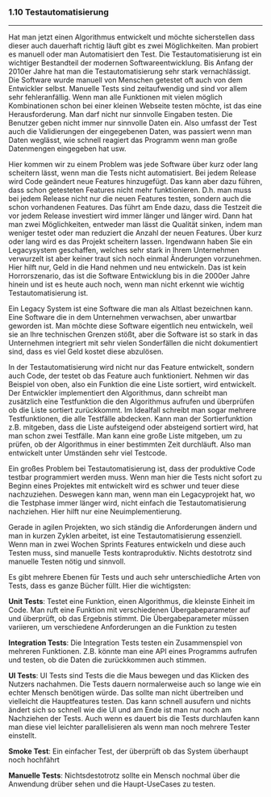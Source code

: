 ### 1.10 Testautomatisierung
---

Hat man jetzt einen Algorithmus entwickelt und möchte sicherstellen dass dieser auch dauerhaft richtig läuft gibt es zwei Möglichkeiten. Man probiert es manuell oder man Automatisiert den Test. Die Testautomatisierung ist ein wichtiger Bestandteil der modernen Softwareentwicklung. Bis Anfang der 2010er Jahre hat man die Testautomatisierung sehr stark vernachlässigt. Die Software wurde manuell von Menschen getestet oft auch von dem Entwickler selbst. Manuelle Tests sind zeitaufwendig und sind vor allem sehr fehleranfällig. Wenn man alle Funktionen mit vielen möglich Kombinationen schon bei einer kleinen Webseite testen möchte, ist das eine Herausforderung. Man darf nicht nur sinnvolle Eingaben testen. Die Benutzer geben nicht immer nur sinnvolle Daten ein. Also umfasst der Test auch die Validierungen der eingegebenen Daten, was passiert wenn man Daten weglässt, wie schnell reagiert das Programm wenn man große Datenmengen eingegeben hat usw. 

Hier kommen wir zu einem Problem was jede Software über kurz oder lang scheitern lässt, wenn man die Tests nicht automatisiert. Bei jedem Release wird Code geändert neue Features hinzugefügt. Das kann aber dazu führen, dass schon getesteten Features nicht mehr funktionieren. D.h. man muss bei jedem Release nicht nur die neuen Features testen, sondern auch die schon vorhandenen Features. Das führt am Ende dazu, dass die Testzeit die vor jedem Release investiert wird immer länger und länger wird. Dann hat man zwei Möglichkeiten, entweder man lässt die Qualität sinken, indem man weniger testet oder man reduziert die Anzahl der neuen Features. Über kurz oder lang wird es das Projekt scheitern lassen. Irgendwann haben Sie ein Legacysystem geschaffen, welches sehr stark in Ihrem Unternehmen verwurzelt ist aber keiner traut sich noch einmal Änderungen vorzunehmen. Hier hilft nur, Geld in die Hand nehmen und neu entwickeln. Das ist kein Horrorszenario, das ist die Software Entwicklung bis in die 2000er Jahre hinein und ist es heute auch noch, wenn man nicht erkennt wie wichtig Testautomatisierung ist. 

Ein Legacy System ist eine Software die man als Altlast bezeichnen kann. Eine Software die in dem Unternehmen verwachsen, aber unwartbar geworden ist. Man möchte diese Software eigentlich neu entwickeln, weil sie an Ihre technischen Grenzen stößt, aber die Software ist so stark in das Unternehmen integriert mit sehr vielen Sonderfällen die nicht dokumentiert sind, dass es viel Geld kostet diese abzulösen.

In der Testautomatisierung wird nicht nur das Feature entwickelt, sondern auch Code, der testet ob das Feature auch funktioniert. Nehmen wir das Beispiel von oben, also ein Funktion die eine Liste sortiert, wird entwickelt. Der Entwickler implementiert den Algorithmus, dann schreibt man zusätzlich eine Testfunktion die den Algorithmus aufrufen und überprüfen ob die Liste sortiert zurückkommt. Im Idealfall schreibt man sogar mehrere Testfunktionen, die alle Testfälle abdecken. Kann man der Sortierfunktion z.B. mitgeben, dass die Liste aufsteigend oder absteigend sortiert wird, hat man schon zwei Testfälle. Man kann eine große Liste mitgeben, um zu prüfen, ob der Algorithmus in einer bestimmten Zeit durchläuft. Also man entwickelt unter Umständen sehr viel Testcode. 

Ein großes Problem bei Testautomatisierung ist, dass der produktive Code testbar programmiert werden muss. Wenn man hier die Tests nicht sofort zu Beginn eines Projektes mit entwickelt wird es schwer und teuer diese nachzuziehen. Deswegen kann man, wenn man ein Legacyprojekt hat, wo die Testphase immer länger wird, nicht einfach die Testautomatisierung nachziehen. Hier hilft nur eine Neuimplementierung.

Gerade in agilen Projekten, wo sich ständig die Anforderungen ändern und man in kurzen Zyklen arbeitet, ist eine Testautomatisierung essenziell. Wenn man in zwei Wochen Sprints Features entwickeln und diese auch Testen muss, sind manuelle Tests kontraproduktiv. Nichts destotrotz sind manuelle Testen nötig und sinnvoll.

Es gibt mehrere Ebenen für Tests und auch sehr unterschiedliche Arten von Tests, dass es ganze Bücher füllt. Hier die wichtigsten:

**Unit Tests**: Testet eine Funktion, einen Algorithmus, die kleinste Einheit im Code. Man ruft eine Funktion mit verschiedenen Übergabeparameter auf und überprüft, ob das Ergebnis stimmt. Die Übergabeparameter müssen variieren, um verschiedene Anforderungen an die Funktion zu testen

**Integration Tests**: Die Integration Tests testen ein Zusammenspiel von mehreren Funktionen. Z.B. könnte man eine API eines Programms aufrufen und testen, ob die Daten die zurückkommen auch stimmen. 

**UI Tests**: UI Tests sind Tests die die Maus bewegen und das Klicken des Nutzers nachahmen. Die Tests dauern normalerweise auch so lange wie ein echter Mensch benötigen würde. Das sollte man nicht übertreiben und vielleicht die Hauptfeatures testen. Das kann schnell ausufern und nichts ändert sich so schnell wie die UI und am Ende ist man nur noch am Nachziehen der Tests. Auch wenn es dauert bis die Tests durchlaufen kann man diese viel leichter parallelisieren als wenn man noch mehrere Tester einstellt.

**Smoke Test**: Ein einfacher Test, der überprüft ob das System überhaupt noch hochfährt

**Manuelle Tests**: Nichtsdestotrotz sollte ein Mensch nochmal über die Anwendung drüber sehen und die Haupt-UseCases zu testen.
